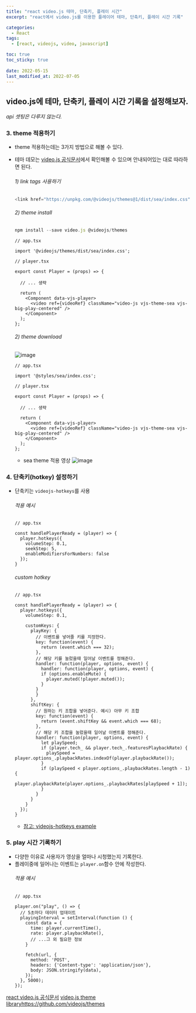 ```yaml
---
title: "react video.js 테마, 단축키, 플레이 시간"
excerpt: "react에서 video.js를 이용한 플레이어 테마, 단축키, 플레이 시간 기록"

categories:
  - React
tags:
  - [react, videojs, video, javascript]

toc: true
toc_sticky: true
 
date: 2022-05-15
last_modified_at: 2022-07-05
---
```


## video.js에 테마, 단축키, 플레이 시간 기록을 설정해보자.

*api 셋팅은 다루지 않는다.*

### 3. theme 적용하기
  - theme 적용하는데는 3가지 방법으로 해볼 수 있다.
  - 테마 데모는 [video.js 공식문서](https://videojs.com)에서 확인해볼 수 있으며 안내되어있는 대로 따라하면 된다.
    ###### 1) link tags 사용하기
      ```js
      <link href="https://unpkg.com/@videojs/themes@1/dist/sea/index.css" rel="stylesheet">
      ```
    ###### 2) theme install
      ```js
      npm install --save video.js @videojs/themes
      ``` 

      ```tsx
      // app.tsx

      import '@videojs/themes/dist/sea/index.css';
      ```
      ```tsx
      // player.tsx
      
      export const Player = (props) => {

        // ... 생략

        return (
          <Component data-vjs-player>
            <video ref={videoRef} className="video-js vjs-theme-sea vjs-big-play-centered" />
          </Component>
        );
      };
      ```
    ###### 2) theme download
    ![image](https://user-images.githubusercontent.com/65106740/178009895-177b477b-3b7a-4346-b0b3-3e804352d3b7.png)
    ```tsx
    // app.tsx

    import '@styles/sea/index.css';
    ```
    ```tsx
    // player.tsx
    
    export const Player = (props) => {

      // ... 생략

      return (
        <Component data-vjs-player>
          <video ref={videoRef} className="video-js vjs-theme-sea vjs-big-play-centered" />
        </Component>
      );
    };
    ```
    - sea theme 적용 영상
      ![image](https://user-images.githubusercontent.com/65106740/178016183-cb7d987b-d077-43bc-9ee4-10b1cf31aa55.gif)

### 4. 단축키(hotkey) 설정하기
  - 단축키는 `videojs-hotkeys`를 사용
    ###### 적용 예시
    ```tsx
    // app.tsx
    
    const handlePlayerReady = (player) => {
      player.hotkeys({
        volumeStep: 0.1,
        seekStep: 5,
        enableModifiersForNumbers: false
      });
    }
    ```

    ###### custom hotkey
    ```tsx
    // app.tsx
    
    const handlePlayerReady = (player) => {
      player.hotkeys({
        volumeStep: 0.1,
        
        customKeys: {
          playKey: {
            // 이벤트를 넣어줄 키를 지정한다.
            key: function(event) {
              return (event.which === 32);
            },
            // 해당 키를 눌렀을때 일어날 이벤트를 정해준다.
            handler: function(player, options, event) {
              handler: function(player, options, event) {
              if (options.enableMute) {
                player.muted(!player.muted());
              }
            }
            }
          },
          shiftKey: { 
            // 원하는 키 조합을 넣어준다. 예시) 아무 키 조합
            key: function(event) { 
              return (event.shiftKey && event.which === 68);
            },
            // 해당 키 조합을 눌렀을때 일어날 이벤트를 정해준다.
            handler: function(player, options, event) { 
              let playSpeed;
              if (player.tech_ && player.tech_.featuresPlaybackRate) {
                playSpeed = player.options_.playbackRates.indexOf(player.playbackRate());
              }
              if (playSpeed < player.options_.playbackRates.length - 1) {
                player.playbackRate(player.options_.playbackRates[playSpeed + 1]);
              }
            }
          }
        }
      });
    }
    ```
    * [참고: videojs-hotkeys example](https://github.com/ctd1500/videojs-hotkeys/blob/master/example.html)

### 5. play 시간 기록하기
  - 다양한 이유로 사용자가 영상을 얼마나 시청했는지 기록한다.
  - 플레이중에 일어나는 이벤트는 `player.on`함수 안에 작성한다.
    ###### 적용 예시
    ```tsx
    // app.tsx

    player.on("play", () => {
      // 5초마다 데이터 업데이트
      playingInterval = setInterval(function () {
        const data = {
          time: player.currentTime(),
          rate: player.playbackRate(),
          // ...그 외 필요한 정보
        }

        fetch(url, {
          method: 'POST',
          headers: {'Content-type': 'application/json'},
          body: JSON.stringify(data),
        });
      }, 5000);
    });
    ```


[react video.js 공식문서](https://videojs.com/guides/react/)
[video.js theme libraryhttps://github.com/videojs/themes](https://github.com/videojs/themes)